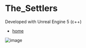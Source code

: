 # The_Settlers

Developed with Unreal Engine 5 (c++)
<ul>
  <li><a href="https://github.com/Aruuni/CATAN/edit/main/README.md">home</a></li>
</ul>

![image](https://user-images.githubusercontent.com/20707335/232779411-15c88bda-44be-45da-a9c2-29c078ca7220.png)

